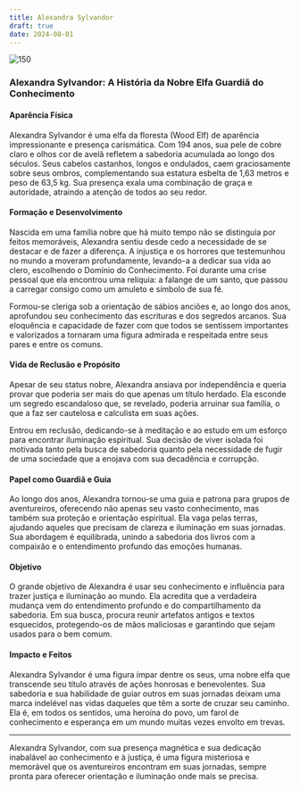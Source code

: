 ```yaml
---
title: Alexandra Sylvandor
draft: true
date: 2024-08-01
---
```


![150](https://i.pinimg.com/736x/a2/22/e3/a222e353dd0ce0be8ce1438fd9016eeb.jpg)
### Alexandra Sylvandor: A História da Nobre Elfa Guardiã do Conhecimento

#### Aparência Física
Alexandra Sylvandor é uma elfa da floresta (Wood Elf) de aparência impressionante e presença carismática. Com 194 anos, sua pele de cobre claro e olhos cor de avelã refletem a sabedoria acumulada ao longo dos séculos. Seus cabelos castanhos, longos e ondulados, caem graciosamente sobre seus ombros, complementando sua estatura esbelta de 1,63 metros e peso de 63,5 kg. Sua presença exala uma combinação de graça e autoridade, atraindo a atenção de todos ao seu redor.

#### Formação e Desenvolvimento
Nascida em uma família nobre que há muito tempo não se distinguia por feitos memoráveis, Alexandra sentiu desde cedo a necessidade de se destacar e de fazer a diferença. A injustiça e os horrores que testemunhou no mundo a moveram profundamente, levando-a a dedicar sua vida ao clero, escolhendo o Domínio do Conhecimento. Foi durante uma crise pessoal que ela encontrou uma relíquia: a falange de um santo, que passou a carregar consigo como um amuleto e símbolo de sua fé.

Formou-se cleriga sob a orientação de sábios anciões e, ao longo dos anos, aprofundou seu conhecimento das escrituras e dos segredos arcanos. Sua eloquência e capacidade de fazer com que todos se sentissem importantes e valorizados a tornaram uma figura admirada e respeitada entre seus pares e entre os comuns.

#### Vida de Reclusão e Propósito
Apesar de seu status nobre, Alexandra ansiava por independência e queria provar que poderia ser mais do que apenas um título herdado. Ela esconde um segredo escandaloso que, se revelado, poderia arruinar sua família, o que a faz ser cautelosa e calculista em suas ações.

Entrou em reclusão, dedicando-se à meditação e ao estudo em um esforço para encontrar iluminação espiritual. Sua decisão de viver isolada foi motivada tanto pela busca de sabedoria quanto pela necessidade de fugir de uma sociedade que a enojava com sua decadência e corrupção.

#### Papel como Guardiã e Guia
Ao longo dos anos, Alexandra tornou-se uma guia e patrona para grupos de aventureiros, oferecendo não apenas seu vasto conhecimento, mas também sua proteção e orientação espiritual. Ela vaga pelas terras, ajudando aqueles que precisam de clareza e iluminação em suas jornadas. Sua abordagem é equilibrada, unindo a sabedoria dos livros com a compaixão e o entendimento profundo das emoções humanas.

#### Objetivo
O grande objetivo de Alexandra é usar seu conhecimento e influência para trazer justiça e iluminação ao mundo. Ela acredita que a verdadeira mudança vem do entendimento profundo e do compartilhamento da sabedoria. Em sua busca, procura reunir artefatos antigos e textos esquecidos, protegendo-os de mãos maliciosas e garantindo que sejam usados para o bem comum.

#### Impacto e Feitos
Alexandra Sylvandor é uma figura ímpar dentre os seus, uma nobre elfa que transcende seu título através de ações honrosas e benevolentes. Sua sabedoria e sua habilidade de guiar outros em suas jornadas deixam uma marca indelével nas vidas daqueles que têm a sorte de cruzar seu caminho. Ela é, em todos os sentidos, uma heroína do povo, um farol de conhecimento e esperança em um mundo muitas vezes envolto em trevas.

---

Alexandra Sylvandor, com sua presença magnética e sua dedicação inabalável ao conhecimento e à justiça, é uma figura misteriosa e memorável que os aventureiros encontram em suas jornadas, sempre pronta para oferecer orientação e iluminação onde mais se precisa.